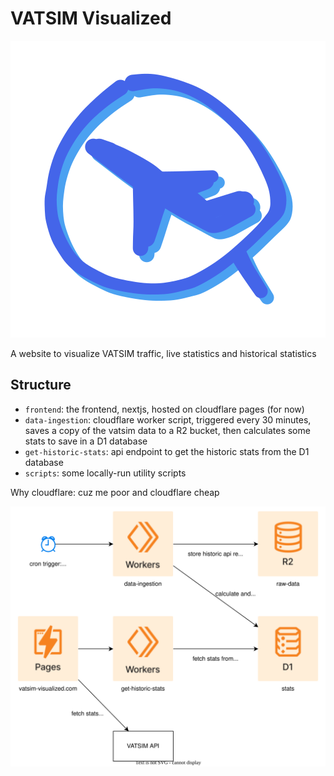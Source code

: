 # VATSIM Visualized

![VATSIM Visualized logo](packages/frontend/public/logo.svg)

A website to visualize VATSIM traffic, live statistics and historical statistics

## Structure

- `frontend`: the frontend, nextjs, hosted on cloudflare pages (for now)
- `data-ingestion`: cloudflare worker script, triggered every 30 minutes, saves a copy of the vatsim data to a R2 bucket, then calculates some stats to save in a D1 database
- `get-historic-stats`: api endpoint to get the historic stats from the D1 database
- `scripts`: some locally-run utility scripts

Why cloudflare: cuz me poor and cloudflare cheap

![architecture diagram](architecture.drawio.svg)